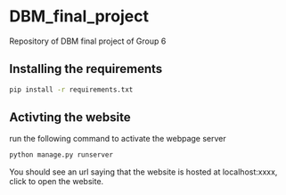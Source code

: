 # DBM_final_project

Repository of DBM final project of Group 6

## Installing the requirements

```bash
pip install -r requirements.txt
```

## Activting the website 

run the following command to activate the webpage server

```bash
python manage.py runserver
```

You should see an url saying that the website is hosted at localhost:xxxx, click to open the website. 
